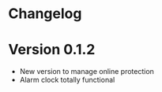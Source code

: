 # Changelog

# Version 0.1.2

* New version to manage online protection
* Alarm clock totally functional 
